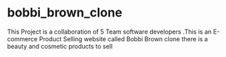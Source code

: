 # bobbi_brown_clone
This Project is a collaboration of 5 Team software developers .This is an E-commerce Product Selling website called Bobbi Brown clone there is a beauty and cosmetic products to sell
